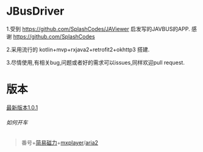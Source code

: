 # JBusDriver
1.受到 https://github.com/SplashCodes/JAViewer 启发写的JAVBUS的APP. 感谢 https://github.com/SplashCodes

2.采用流行的 kotlin+mvp+rxjava2+retrofit2+okhttp3 搭建.

3.尽情使用,有相关bug,问题或者好的需求可以issues,同样欢迎pull request.

# 版本
[最新版本1.0.1](https://github.com/Ccixyj/JBusDriver/releases)

###### 如何开车
> 番号+[简易磁力](https://play.google.com/store/apps/details?id=com.magnets.toolbox)+[mxplayer](https://play.google.com/store/apps/details?id=com.mxtech.videoplayer.ad)/[aria2](https://github.com/aria2/aria2)



